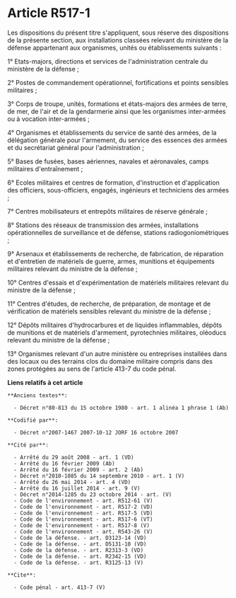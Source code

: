 # Article R517-1

Les dispositions du présent titre s'appliquent, sous réserve des dispositions de la présente section, aux installations
classées relevant du ministère de la défense appartenant aux organismes, unités ou établissements suivants : 

1° Etats-majors, directions et services de l'administration centrale du ministère de la défense ; 

2° Postes de commandement opérationnel, fortifications et points sensibles militaires ; 

3° Corps de troupe, unités, formations et états-majors des armées de terre, de mer, de l'air et de la gendarmerie ainsi que
les organismes inter-armées ou à vocation inter-armées ; 

4° Organismes et établissements du service de santé des armées, de la délégation générale pour l'armement, du service des
essences des armées et du secrétariat général pour l'administration ; 

5° Bases de fusées, bases aériennes, navales et aéronavales, camps militaires d'entraînement ; 

6° Ecoles militaires et centres de formation, d'instruction et d'application des officiers, sous-officiers, engagés,
ingénieurs et techniciens des armées ; 

7° Centres mobilisateurs et entrepôts militaires de réserve générale ; 

8° Stations des réseaux de transmission des armées, installations opérationnelles de surveillance et de défense, stations
radiogoniométriques ; 

9° Arsenaux et établissements de recherche, de fabrication, de réparation et d'entretien de matériels de guerre, armes,
munitions et équipements militaires relevant du ministre de la défense ; 

10° Centres d'essais et d'expérimentation de matériels militaires relevant du ministre de la défense ; 

11° Centres d'études, de recherche, de préparation, de montage et de vérification de matériels sensibles relevant du ministre
de la défense ; 

12° Dépôts militaires d'hydrocarbures et de liquides inflammables, dépôts de munitions et de matériels d'armement,
pyrotechnies militaires, oléoducs relevant du ministre de la défense ; 

13° Organismes relevant d'un autre ministère ou entreprises installées dans des locaux ou des terrains clos du domaine
militaire compris dans des zones protégées au sens de l'article 413-7 du code pénal.

**Liens relatifs à cet article**

	**Anciens textes**:

	  - Décret n°80-813 du 15 octobre 1980 - art. 1 alinéa 1 phrase 1 (Ab)

	**Codifié par**:

	  - Décret n°2007-1467 2007-10-12 JORF 16 octobre 2007

	**Cité par**:

	  - Arrêté du 29 août 2008 - art. 1 (VD)
	  - Arrêté du 16 février 2009 (Ab)
	  - Arrêté du 16 février 2009 - art. 2 (Ab)
	  - Décret n°2010-1085 du 14 septembre 2010 - art. 1 (V)
	  - Arrêté du 26 mai 2014 - art. 4 (VD)
	  - Arrêté du 16 juillet 2014 - art. 9 (V)
	  - Décret n°2014-1285 du 23 octobre 2014 - art. (V)
	  - Code de l'environnement - art. R512-61 (V)
	  - Code de l'environnement - art. R517-2 (VD)
	  - Code de l'environnement - art. R517-5 (VD)
	  - Code de l'environnement - art. R517-6 (VT)
	  - Code de l'environnement - art. R517-8 (V)
	  - Code de l'environnement - art. R543-26 (V)
	  - Code de la défense. - art. D3123-14 (VD)
	  - Code de la défense. - art. D5131-10 (VD)
	  - Code de la défense. - art. R2313-3 (VD)
	  - Code de la défense. - art. R2342-15 (VD)
	  - Code de la défense. - art. R3125-13 (V)

	**Cite**:

	  - Code pénal - art. 413-7 (V)
